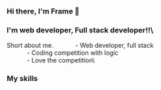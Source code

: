 ### Hi there, I'm Frame 👋

### I'm web developer, Full stack developer!!\
Short about me.
    &emsp;&emsp;&emsp; - Web developer, full stack\
    &emsp;&emsp;&emsp; - Coding competition with logic\
    &emsp;&emsp;&emsp; - Love the competition\

### My skills
